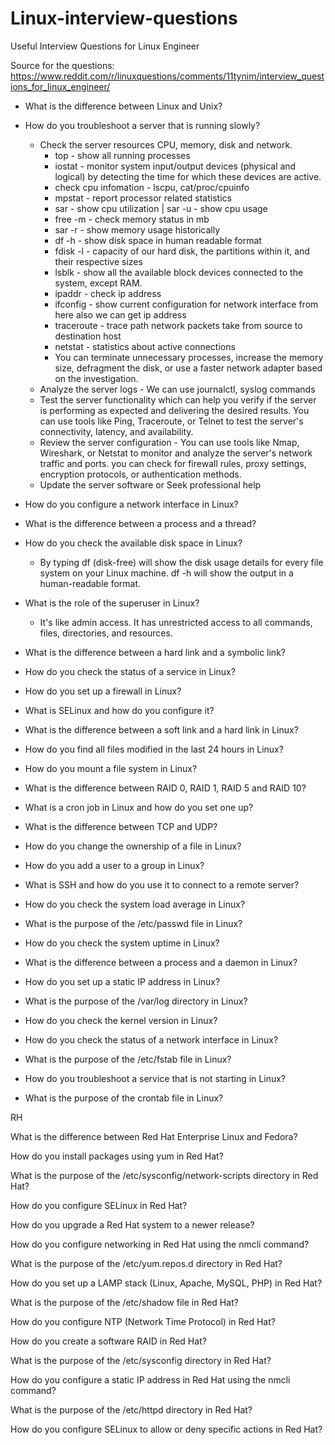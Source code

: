 # Linux-interview-questions
Useful Interview Questions for Linux Engineer

Source for the questions: https://www.reddit.com/r/linuxquestions/comments/11tynim/interview_questions_for_linux_engineer/

* What is the difference between Linux and Unix?

* How do you troubleshoot a server that is running slowly?
  * Check the server resources CPU, memory, disk and network.
     * top - show all running processes
     * iostat - monitor system input/output devices (physical and logical) by detecting the time for which these devices are active.
     * check cpu infomation - lscpu, cat/proc/cpuinfo
     * mpstat - report processor related statistics
     * sar - show cpu utilization | sar -u - show cpu usage
     * free -m - check memory status in mb
     * sar -r - show memory usage historically
     * df -h - show disk space in human readable format
     * fdisk -l - capacity of our hard disk, the partitions within it, and their respective sizes
     * lsblk - show all the available block devices connected to the system, except RAM.
     * ipaddr - check ip address 
     * ifconfig - show current configuration for network interface from here also we can get ip address
     * traceroute - trace path network packets take from source to destination host
     * netstat - statistics about active connections
     * You can terminate unnecessary processes, increase the memory size, defragment the disk, or use a faster network adapter based on the investigation.
  * Analyze the server logs - We can use journalctl, syslog commands
  * Test the server functionality which can help you verify if the server is performing as expected and delivering the desired results. You can use tools like Ping, Traceroute, or Telnet to test the server's connectivity, latency, and availability.
  * Review the server configuration - You can use tools like Nmap, Wireshark, or Netstat to monitor and analyze the server's network traffic and ports. you can check for firewall rules, proxy settings, encryption protocols, or authentication methods.
  * Update the server software or Seek professional help

* How do you configure a network interface in Linux?

* What is the difference between a process and a thread?

* How do you check the available disk space in Linux?
   * By typing df (disk-free) will show the disk usage details for every file system on your Linux machine. df -h will show the output in a human-readable format.

* What is the role of the superuser in Linux?
   * It's like admin access. It has unrestricted access to all commands, files, directories, and resources.

* What is the difference between a hard link and a symbolic link?

* How do you check the status of a service in Linux?

* How do you set up a firewall in Linux?

* What is SELinux and how do you configure it?

* What is the difference between a soft link and a hard link in Linux?

* How do you find all files modified in the last 24 hours in Linux?

* How do you mount a file system in Linux?

* What is the difference between RAID 0, RAID 1, RAID 5 and RAID 10?

* What is a cron job in Linux and how do you set one up?

* What is the difference between TCP and UDP?

* How do you change the ownership of a file in Linux?

* How do you add a user to a group in Linux?

* What is SSH and how do you use it to connect to a remote server?

* How do you check the system load average in Linux?

* What is the purpose of the /etc/passwd file in Linux?

* How do you check the system uptime in Linux?

* What is the difference between a process and a daemon in Linux?

* How do you set up a static IP address in Linux?

* What is the purpose of the /var/log directory in Linux?

* How do you check the kernel version in Linux?

* How do you check the status of a network interface in Linux?

* What is the purpose of the /etc/fstab file in Linux?

* How do you troubleshoot a service that is not starting in Linux?

* What is the purpose of the crontab file in Linux?

RH

What is the difference between Red Hat Enterprise Linux and Fedora?

How do you install packages using yum in Red Hat?

What is the purpose of the /etc/sysconfig/network-scripts directory in Red Hat?

How do you configure SELinux in Red Hat?

How do you upgrade a Red Hat system to a newer release?

How do you configure networking in Red Hat using the nmcli command?

What is the purpose of the /etc/yum.repos.d directory in Red Hat?

How do you set up a LAMP stack (Linux, Apache, MySQL, PHP) in Red Hat?

What is the purpose of the /etc/shadow file in Red Hat?

How do you configure NTP (Network Time Protocol) in Red Hat?

How do you create a software RAID in Red Hat?

What is the purpose of the /etc/sysconfig directory in Red Hat?

How do you configure a static IP address in Red Hat using the nmcli command?

What is the purpose of the /etc/httpd directory in Red Hat?

How do you configure SELinux to allow or deny specific actions in Red Hat?
